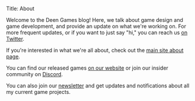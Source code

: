 Title: About

Welcome to the Deen Games blog! Here, we talk about game design and game development, and provide an update on what we're working on. For more frequent updates, or if you want to just say "hi," you can reach us [on Twitter](https://twitter.com/nightblade99).

If you're interested in what we're all about, check out the [main site about page](http://deengames.com/about.html).

You can find our released games [on our website](http://deengames.com) or join our insider community on [Discord](https://discord.gg/frKXYtG).

You can also join our [newsletter](https://tinyletter.com/deengames) and get updates and notifications about all my current game projects.